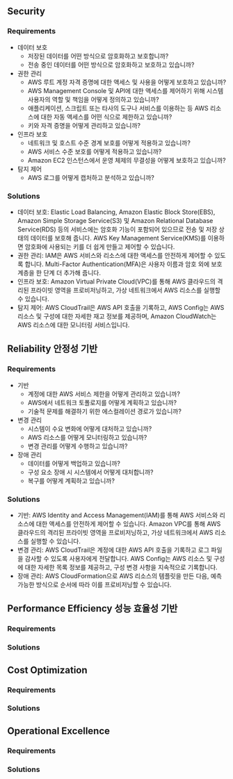 


## Security
### Requirements
- 데이터 보호
  - 저장된 데이터를 어떤 방식으로 암호화하고 보호합니까?
  - 전송 중인 데이터를 어떤 방식으로 암호화하고 보호하고 있습니까?
- 권한 관리
  - AWS 루트 계정 자격 증명에 대한 액세스 및 사용을 어떻게 보호하고 있습니까?
  - AWS Management Console 및 API에 대한 액세스를 제어하기 위해 시스템 사용자의 역할 및 책임을 어떻게 정의하고 있습니까?
  - 애플리케이션, 스크립트 또는 타사의 도구나 서비스를 이용하는 등 AWS 리소스에 대한 자동 액세스를 어떤 식으로 제한하고 있습니까?
  - 키와 자격 증명을 어떻게 관리하고 있습니까?
- 인프라 보호
  - 네트워크 및 호스트 수준 경계 보호를 어떻게 적용하고 있습니까?
  - AWS 서비스 수준 보호를 어떻게 적용하고 있습니까?
  - Amazon EC2 인스턴스에서 운영 체제의 무결성을 어떻게 보호하고 있습니까?
- 탐지 제어
  - AWS 로그를 어떻게 캡처하고 분석하고 있습니까?
  
### Solutions
- 데이터 보호: Elastic Load Balancing, Amazon Elastic Block Store(EBS), Amazon Simple Storage Service(S3) 및 Amazon Relational Database Service(RDS) 등의 서비스에는 암호화 기능이 포함되어 있으므로 전송 및 저장 상태의 데이터를 보호해 줍니다. AWS Key Management Service(KMS)를 이용하면 암호화에 사용되는 키를 더 쉽게 만들고 제어할 수 있습니다.
- 권한 관리: IAM은 AWS 서비스와 리소스에 대한 액세스를 안전하게 제어할 수 있도록 합니다. Multi-Factor Authentication(MFA)은 사용자 이름과 암호 외에 보호 계층을 한 단계 더 추가해 줍니다.
- 인프라 보호: Amazon Virtual Private Cloud(VPC)를 통해 AWS 클라우드의 격리된 프라이빗 영역을 프로비저닝하고, 가상 네트워크에서 AWS 리소스를 실행할 수 있습니다.
- 탐지 제어: AWS CloudTrail은 AWS API 호출을 기록하고, AWS Config는 AWS 리소스 및 구성에 대한 자세한 재고 정보를 제공하며, Amazon CloudWatch는 AWS 리소스에 대한 모니터링 서비스입니다.


## Reliability 안정성 기반
### Requirements
- 기반
  - 계정에 대한 AWS 서비스 제한을 어떻게 관리하고 있습니까? 
  - AWS에서 네트워크 토폴로지를 어떻게 계획하고 있습니까? 
  - 기술적 문제를 해결하기 위한 에스컬레이션 경로가 있습니까?
- 변경 관리
  - 시스템이 수요 변화에 어떻게 대처하고 있습니까? 
  - AWS 리소스를 어떻게 모니터링하고 있습니까? 
  - 변경 관리를 어떻게 수행하고 있습니까?
- 장애 관리
  - 데이터를 어떻게 백업하고 있습니까? 
  - 구성 요소 장애 시 시스템에서 어떻게 대처합니까? 
  - 복구를 어떻게 계획하고 있습니까?
  
### Solutions
- 기반: AWS Identity and Access Management(IAM)를 통해 AWS 서비스와 리소스에 대한 액세스를 안전하게 제어할 수 있습니다. Amazon VPC를 통해 AWS 클라우드의 격리된 프라이빗 영역을 프로비저닝하고, 가상 네트워크에서 AWS 리소스를 실행할 수 있습니다.
- 변경 관리: AWS CloudTrail은 계정에 대한 AWS API 호출을 기록하고 로그 파일을 감사할 수 있도록 사용자에게 전달합니다. AWS Config는 AWS 리소스 및 구성에 대한 자세한 목록 정보를 제공하고, 구성 변경 사항을 지속적으로 기록합니다.
- 장애 관리: AWS CloudFormation으로 AWS 리소스의 템플릿을 만든 다음, 예측 가능한 방식으로 순서에 따라 이를 프로비저닝할 수 있습니다.


## Performance Efficiency 성능 효율성 기반
### Requirements
### Solutions

## Cost Optimization
### Requirements
### Solutions

## Operational Excellence
### Requirements
### Solutions
